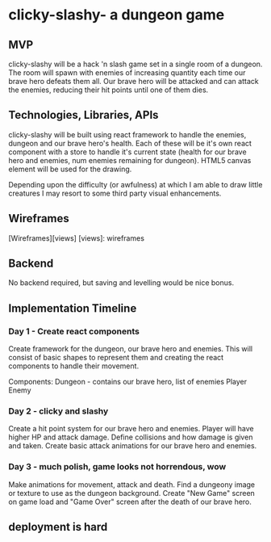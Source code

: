 # clicky-slashy- a dungeon game

## MVP

clicky-slashy will be a hack 'n slash game set in a single room of a dungeon. The room will spawn with enemies of increasing quantity each time our brave hero defeats them all. Our brave hero will be attacked and can attack the enemies, reducing their hit points until one of them dies.

## Technologies, Libraries, APIs

clicky-slashy will be built using react framework to handle the enemies, dungeon and our brave hero's health. Each of these will be it's own react component with a store to handle it's current state (health for our brave hero and enemies, num enemies remaining for dungeon). HTML5 canvas element will be used for the drawing.

Depending upon the difficulty (or awfulness) at which I am able to draw little creatures I may resort to some third party visual enhancements.

## Wireframes

[Wireframes][views]
[views]: wireframes

## Backend

No backend required, but saving and levelling would be nice bonus.

## Implementation Timeline

### Day 1 - Create react components

Create framework for the dungeon, our brave hero and enemies. This will consist of basic shapes to represent them and creating the react components to handle their movement.

Components:
Dungeon - contains our brave hero, list of enemies
Player
Enemy

### Day 2 - clicky and slashy

Create a hit point system for our brave hero and enemies. Player will have higher HP and attack damage. Define collisions and how damage is given and taken. Create basic attack animations for our brave hero and enemies.

### Day 3 - much polish, game looks not horrendous, wow

Make animations for movement, attack and death. Find a dungeony image or texture to use as the dungeon background. Create "New Game" screen on game load and "Game Over" screen after the death of our brave hero.

## deployment is hard
